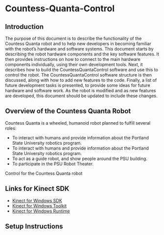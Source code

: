 Countess-Quanta-Control
=======================

<h2>Introduction</h2>
<p>The purpose of this document is to describe the functionality of the Countess Quanta robot and to help new developers in becoming familiar with the robot’s hardware and software systems. This document starts by describing the robot hardware components and the key software features. It then provides instructions on how to connect to the main hardware components individually, using their own development tools. Next, it describes how to build the CountessQuantaControl software and use this to control the robot. The CountessQuantaControl software structure is then discussed, along with how to add new features to the code. Finally, a list of future development tasks is presented, to provide some ideas for future hardware and software work. As the robot is modified and as new features are developed, this document should be updated to include these changes.</p>

<h2>Overview of the Countess Quanta Robot</h2>
Countess Quanta is a wheeled, humanoid robot planned to fulfill several roles:
<ul>
<li>To interact with humans and provide information about the Portland State University robotics program.</li>
<li>To interact with humans and provide information about the Portland State University robotics program.</li>
<li>To act as a guide robot, and show people around the PSU building.</li>
<li>To participate in the PSU Robot Theater.</li>
</ul>



Control for the Countess Quanta robot

<h2>Links for Kinect SDK</h2>

<ul>
<li><a href=http://www.microsoft.com/en-us/download/details.aspx?id=40278 > Kinect for Windows SDK</a> </li>
<li><a href=http://www.microsoft.com/en-us/download/details.aspx?id=40276> Kinect for Windows Toolkit</a></li>
<li><a href=http://www.microsoft.com/en-us/download/details.aspx?id=40277>Kinect for Windows Runtime</a></li>
</ul>

<h2> Setup Instructions </h2>

